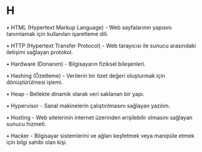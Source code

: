 # H

•	HTML (Hypertext Markup Language) - Web sayfalarının yapısını tanımlamak için kullanılan işaretleme dili.
	
 •	HTTP (Hypertext Transfer Protocol) - Web tarayıcısı ile sunucu arasındaki iletişimi sağlayan protokol.

 •	Hardware (Donanım) - Bilgisayarın fiziksel bileşenleri.

 •	Hashing (Özetleme) - Verilerin bir özet değeri oluşturmak için dönüştürülmesi işlemi.

 •	Heap - Bellekte dinamik olarak veri saklanan bir yapı.

 •	Hypervisor - Sanal makinelerin çalıştırılmasını sağlayan yazılım.

 •	Hosting - Web sitelerinin internet üzerinden erişilebilir olmasını sağlayan sunucu hizmeti.

 •	Hacker - Bilgisayar sistemlerini ve ağları keşfetmek veya manipüle etmek için bilgi sahibi olan kişi.
